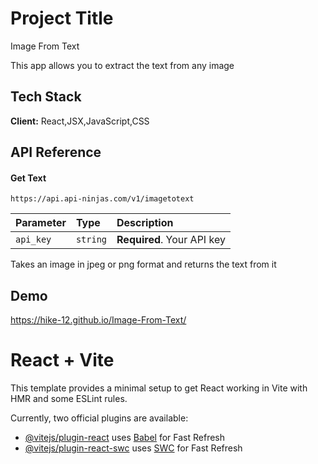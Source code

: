 
# Project Title

Image From Text

This app allows you to extract the text from any image


## Tech Stack

**Client:** React,JSX,JavaScript,CSS




## API Reference

#### Get Text

```https://api.api-ninjas.com/v1/imagetotext```


| Parameter | Type     | Description                |
| :-------- | :------- | :------------------------- |
| `api_key` | `string` | **Required**. Your API key |


Takes an image in jpeg or png format and returns the text from it


## Demo

https://hike-12.github.io/Image-From-Text/

# React + Vite

This template provides a minimal setup to get React working in Vite with HMR and some ESLint rules.

Currently, two official plugins are available:

- [@vitejs/plugin-react](https://github.com/vitejs/vite-plugin-react/blob/main/packages/plugin-react/README.md) uses [Babel](https://babeljs.io/) for Fast Refresh
- [@vitejs/plugin-react-swc](https://github.com/vitejs/vite-plugin-react-swc) uses [SWC](https://swc.rs/) for Fast Refresh

